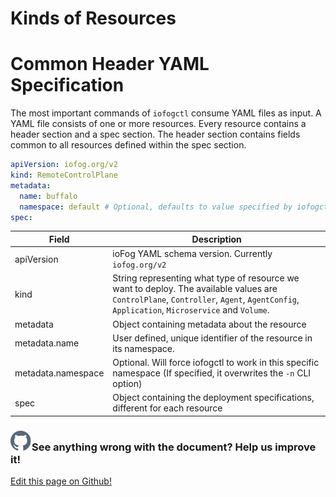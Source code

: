 # Kinds of Resources

# Common Header YAML Specification

The most important commands of `iofogctl` consume YAML files as input. A YAML file consists of one or more resources. Every resource contains a header section and a spec section. The header section contains fields common to all resources defined within the spec section.

```yaml
apiVersion: iofog.org/v2
kind: RemoteControlPlane
metadata:
  name: buffalo
  namespace: default # Optional, defaults to value specified by iofogctl namespace flag
spec:
```

| Field              | Description                                                                                                                                                                             |
| ------------------ | --------------------------------------------------------------------------------------------------------------------------------------------------------------------------------------- |
| apiVersion         | ioFog YAML schema version. Currently `iofog.org/v2`                                                                                                                                     |
| kind               | String representing what type of resource we want to deploy. The available values are `ControlPlane`, `Controller`, `Agent`, `AgentConfig`, `Application`, `Microservice` and `Volume`. |
| metadata           | Object containing metadata about the resource                                                                                                                                           |
| metadata.name      | User defined, unique identifier of the resource in its namespace.                                                                                                                       |
| metadata.namespace | Optional. Will force iofogctl to work in this specific namespace (If specified, it overwrites the `-n` CLI option)                                                                      |
| spec               | Object containing the deployment specifications, different for each resource                                                                                                            |

<aside class="notifications contribute">
  <h3><img src="/images/icos/ico-github.svg" alt="">See anything wrong with the document? Help us improve it!</h3>
  <a href="https://github.com/eclipse-iofog/iofog.org/edit/develop/content/docs/2.0.0/reference-iofogctl/reference-kinds.md"
    target="_blank">
    <p>Edit this page on Github!</p>
  </a>
</aside>
